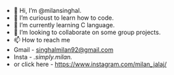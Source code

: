 - 👋 Hi, I’m @milansinghal.
- 👀 I’m curioust to learn how to code.
- 🌱 I’m currently learning C language.
- 💞️ I’m looking to collaborate on some group projects. 
- 📫 How to reach me  
- Gmail - singhalmilan92@gmail.com
- Insta - _.simply.milan._
- or click here - https://www.instagram.com/milan_jalaj/ 
 
<!---
milansinghal/milansinghal is a ✨ special ✨ repository because its `README.md` (this file) appears on your GitHub profile.
You can click the Preview link to take a look at your changes.
--->

